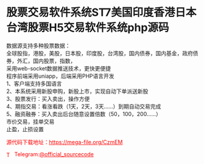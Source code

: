 # 股票交易软件系统ST7美国印度香港日本台湾股票H5交易软件系统php源码

数据源支持多种股票数据：<br>全球股指，港股，美股，日本股，印度股，台湾股，国内债券，国内基金，政府债券，外汇，国内股票，指数，<br>采用web-socket数据推送技术，更快更便捷<br>程序前端采用uniapp，后端采用PHP语言开发<br>1、客户端支持多国语言<br>2、本系统采用新股申购，新股上市，实现自动下单派送新股<br>3、股票发行：买入卖出，操作方便<br>4、期指交易：看涨看跌（1天，2天，3天......）到期自动交易完成<br>5、融资融券：买入卖出后台随意设置倍数（50，100，200......）<br>市价交易，挂单交易<br>止盈，止损设置<br>


<p style="color: red;">源代码下载地址：<a href="https://mega-file.org/CzmEM" style="color: red;">https://mega-file.org/CzmEM</a></p><p style="color: red;"><img src="https://cdn-icons-png.flaticon.com/512/2111/2111646.png" alt="Telegram Icon" style="width: 16px; vertical-align: middle; margin-right: 5px;">Telegram:<a href="https://t.me/official_sourcecode" style="color: red;">@official_sourcecode</a></p>